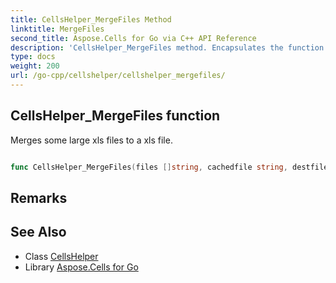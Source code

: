 ```yaml
---
title: CellsHelper_MergeFiles Method 
linktitle: MergeFiles
second_title: Aspose.Cells for Go via C++ API Reference
description: 'CellsHelper_MergeFiles method. Encapsulates the function that represents mergefiles in Go.'
type: docs
weight: 200
url: /go-cpp/cellshelper/cellshelper_mergefiles/
---
```


## CellsHelper_MergeFiles function

Merges some large xls files to a xls file.

```go

func CellsHelper_MergeFiles(files []string, cachedfile string, destfile string)  error

```

## Remarks


## See Also

* Class [CellsHelper](../)
* Library [Aspose.Cells for Go](../../)
